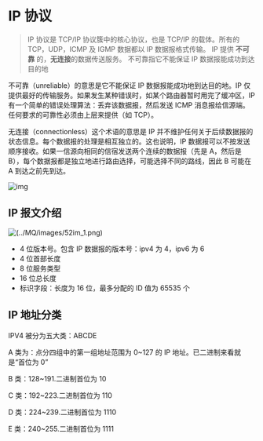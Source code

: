 # IP 协议

> IP 协议是 TCP/IP 协议簇中的核心协议，也是 TCP/IP 的载体。所有的 TCP，UDP，ICMP 及 IGMP 数据都以 IP 数据报格式传输。 IP 提供 **不可靠** 的，**无连接**的数据传送服务。 不可靠指它不能保证 IP 数据报能成功到达目的地

不可靠（unreliable）的意思是它不能保证 IP 数据报能成功地到达目的地。IP 仅提供最好的传输服务。如果发生某种错误时，如某个路由器暂时用完了缓冲区，IP 有一个简单的错误处理算法：丢弃该数据报，然后发送 ICMP 消息报给信源端。任何要求的可靠性必须由上层来提供（如 TCP）。

无连接（connectionless）这个术语的意思是 IP 并不维护任何关于后续数据报的状态信息。每个数据报的处理是相互独立的。这也说明，IP 数据报可以不按发送顺序接收。如果一信源向相同的信宿发送两个连续的数据报（先是 A，然后是 B），每个数据报都是独立地进行路由选择，可能选择不同的路线，因此 B 可能在 A 到达之前先到达。

![img](http://blog.chinaunix.net/attachment/201304/27/26833883_1367053079KNJe.png)

## IP 报文介绍

![(../MQ/images/52im_1.png)](http://docs.52im.net/extend/docs/book/tcpip/vol1/3/images2/52im_1.png)

- 4 位版本号。包含 IP 数据报的版本号：ipv4 为 4，ipv6 为 6
- 4 位首部长度
- 8 位服务类型
- 16 位总长度
- 标识字段：长度为 16 位，最多分配的 ID 值为 65535 个

## IP 地址分类

IPV4 被分为五大类：ABCDE

A 类为：点分四组中的第一组地址范围为 0~127 的 IP 地址。已二进制来看就是“首位为 0”

B 类：128~191.二进制首位为 10

C 类：192~223.二进制首位为 110

D 类：224~239.二进制首位为 1110

E 类：240~255.二进制首位为 1111
